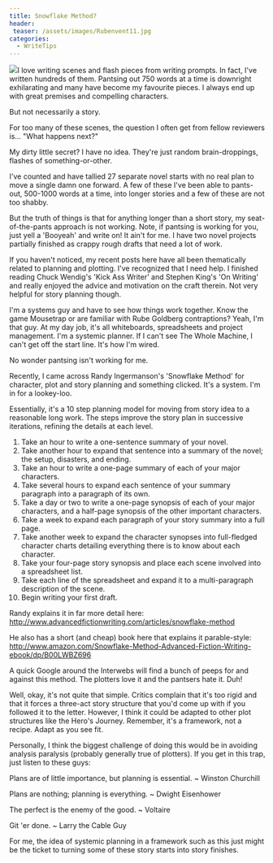 ```yaml
---
title: Snowflake Method?
header:
 teaser: /assets/images/Rubenvent11.jpg
categories:
  - WriteTips
---
```

<img src="https://douglangille.github.io/assets/images/Rubenvent11.jpg">I love writing scenes and flash pieces from writing prompts. In fact, I've written hundreds of them. Pantsing out 750 words at a time is downright exhilarating and many have become my favourite pieces. I always end up with great premises and compelling characters.

But not necessarily a story.

For too many of these scenes, the question I often get from fellow reviewers is... "What happens next?"

My dirty little secret? I have no idea. They're just random brain-droppings, flashes of something-or-other.

I've counted and have tallied 27 separate novel starts with no real plan to move a single damn one forward. A few of these I've been able to pants-out, 500-1000 words at a time, into longer stories and a few of these are not too shabby.

But the truth of things is that for anything longer than a short story, my seat-of-the-pants approach is not working. Note, if pantsing is working for you, just yell a 'Booyeah' and write on! It ain't for me. I have two novel projects partially finished as crappy rough drafts that need a lot of work.

If you haven't noticed, my recent posts here have all been thematically related to planning and plotting. I've recognized that I need help. I finished reading Chuck Wendig's 'Kick Ass Writer' and Stephen King's 'On Writing' and really enjoyed the advice and motivation on the craft therein. Not very helpful for story planning though.

I'm a systems guy and have to see how things work together. Know the game Mousetrap or are familiar with Rube Goldberg contraptions? Yeah, I'm that guy. At my day job, it's all whiteboards, spreadsheets and project management. I'm a systemic planner. If I can't see The Whole Machine, I can't get off the start line. It's how I'm wired.

No wonder pantsing isn't working for me.

Recently, I came across Randy Ingermanson's 'Snowflake Method' for character, plot and story planning and something clicked. It's a system. I'm in for a lookey-loo.

Essentially, it's a 10 step planning model for moving from story idea to a reasonable long work. The steps improve the story plan in successive iterations, refining the details at each level.

<ol>
  <li>Take an hour to write a one-sentence summary of your novel.</li>
  <li>Take another hour to expand that sentence into a summary of the novel; the setup, disasters, and ending.</li>
  <li>Take an hour to write a one-page summary of each of your major characters.</li>
  <li>Take several hours to expand each sentence of your summary paragraph into a paragraph of its own.</li>
  <li>Take a day or two to write a one-page synopsis of each of your major characters, and a half-page synopsis of the other important characters.</li>
  <li>Take a week to expand each paragraph of your story summary into a full page.</li>
  <li>Take another week to expand the character synopses into full-fledged character charts detailing everything there is to know about each character.</li>
  <li>Take your four-page story synopsis and place each scene involved into a spreadsheet list.</li>
  <li>Take each line of the spreadsheet and expand it to a multi-paragraph description of the scene.</li>
  <li>Begin writing your first draft.</li>
</ol>

Randy explains it in far more detail here: <a href="http://www.advancedfictionwriting.com/articles/snowflake-method">http://www.advancedfictionwriting.com/articles/snowflake-method</a>

He also has a short (and cheap) book here that explains it parable-style: <a href="http://www.amazon.com/Snowflake-Method-Advanced-Fiction-Writing-ebook/dp/B00LWBZ696">http://www.amazon.com/Snowflake-Method-Advanced-Fiction-Writing-ebook/dp/B00LWBZ696</a>

A quick Google around the Interwebs will find a bunch of peeps for and against this method. The plotters love it and the pantsers hate it. Duh!

Well, okay, it's not quite that simple. Critics complain that it's too rigid and that it forces a three-act story structure that you'd come up with if you followed it to the letter. However, I think it could be adapted to other plot structures like the Hero's Journey. Remember, it's a framework, not a recipe. Adapt as you see fit.

Personally, I think the biggest challenge of doing this would be in avoiding analysis paralysis (probably generally true of plotters). If you get in this trap, just listen to these guys:

> 
  Plans are of little importance, but planning is essential.  ~ Winston Churchill


> 
  Plans are nothing; planning is everything. ~ Dwight Eisenhower


> 
  The perfect is the enemy of the good. ~ Voltaire


> 
  Git 'er done. ~ Larry the Cable Guy


For me, the idea of systemic planning in a framework such as this just might be the ticket to turning some of these story starts into story finishes.